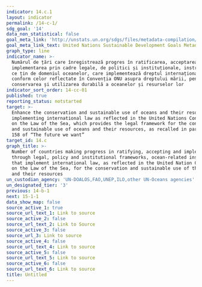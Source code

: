 ```yaml
---
indicator: 14.c.1
layout: indicator
permalink: /14-c-1/
sdg_goal: '14'
data_non_statistical: false
goal_meta_link: 'http://unstats.un.org/sdgs/files/metadata-compilation/Metadata-Goal-14.pdf'
goal_meta_link_text: United Nations Sustainable Development Goals Metadata (pdf 288kB)
graph_type: line
indicator_name: >-
  Numărul de țări care înregistrează progres în ratificarea, acceptarea și
  implementarea prin cadre legale, de politici și instituționale, instrumentele
  ce țin de domeniul oceanelor, care implementează dreptul internațional,
  conform celor reflectate în Convenția ONU asupra dreptului mării, pentru
  conservarea și utilizarea durabilă a oceanelor și resurselor lor
indicator_sort_order: 14-cc-01
published: true
reporting_status: notstarted
target: >-
  Enhance the conservation and sustainable use of oceans and their resources by
  implementing international law as reflected in the United Nations Convention
  on the Law of the Sea, which provides the legal framework for the conservation
  and sustainable use of oceans and their resources, as recalled in paragraph
  158 of “The future we want”
target_id: 14.c
graph_title: >-
  Number of countries making progress in ratifying, accepting and implementing
  through legal, policy and institutional frameworks, ocean-related instruments
  that implement international law, as reflected in the United Nation Convention
  on the Law of the Sea, for the conservation and sustainable use of the oceans
  and their resources
un_custodian_agency: 'UN-DOALOS,FAO,UNEP,ILO,other UN-Oceans agencies'
un_designated_tier: '3'
previous: 14-b-1
next: 15-1-1
data_show_map: false
source_active_1: true
source_url_text_1: Link to source
source_active_2: false
source_url_text_2: Link to Source
source_active_3: false
source_url_3: Link to source
source_active_4: false
source_url_text_4: Link to source
source_active_5: false
source_url_text_5: Link to source
source_active_6: false
source_url_text_6: Link to source
title: Untitled
---
```

